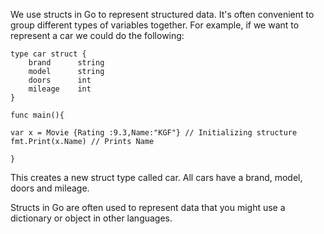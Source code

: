 We use structs in Go to represent structured data. 
It's often convenient to group different types of variables together. For example, if we want to represent a car we could do the following:

```
type car struct {
	brand      string
	model      string
	doors      int
	mileage    int
}

func main(){

var x = Movie {Rating :9.3,Name:"KGF"} // Initializing structure
fmt.Print(x.Name) // Prints Name

}
```

This creates a new struct type called car. All cars have a brand, model, doors and mileage.

Structs in Go are often used to represent data that you might use a dictionary or object in other languages.
